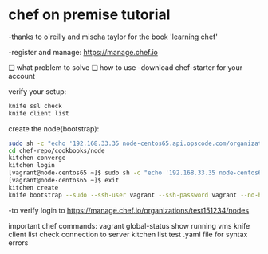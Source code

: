 chef on premise tutorial
===============

-thanks to o'reilly and mischa taylor for the book 'learning chef'

-register and manage: https://manage.chef.io

❑ what problem to solve
❑ how to use
-download chef-starter for your account

verify your setup:
```bash
knife ssl check 
knife client list
```

create the node(bootstrap):
```bash
sudo sh -c "echo '192.168.33.35 node-centos65.api.opscode.com/organizations/test151234' >> /etc/hosts"
cd chef-repo/cookbooks/node
kitchen converge
kitchen login
[vagrant@node-centos65 ~]$ sudo sh -c "echo '192.168.33.35 node-centos65.api.opscode.com/organizations/test151234' >> /etc/hosts"
[vagrant@node-centos65 ~]$ exit
kitchen create
knife bootstrap --sudo --ssh-user vagrant --ssh-password vagrant --no-host-key-verify node-centos65.api.opscode.com/organizations/test151234
```
-to verify login to https://manage.chef.io/organizations/test151234/nodes


important chef commands:
vagrant global-status 
	show running vms
knife client list
	check connection to server
kitchen list
	test .yaml file for syntax errors







